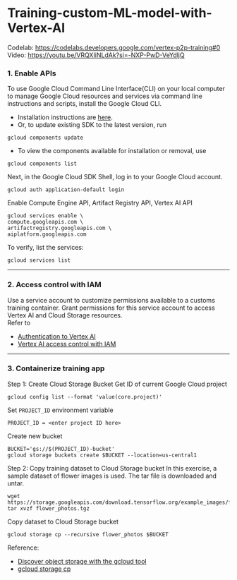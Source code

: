 # Training-custom-ML-model-with-Vertex-AI

Codelab: https://codelabs.developers.google.com/vertex-p2p-training#0  
Video: https://youtu.be/VRQXIiNLdAk?si=-NXP-PwD-VeYdljQ

### 1. Enable APIs
To use Google Cloud Command Line Interface(CLI) on your local computer to manage Google Cloud resources and services via command line instructions and scripts, install the Google Cloud CLI.   
  - Installation instructions are [here](https://cloud.google.com/sdk/docs/install).  
  - Or, to update existing SDK to the latest version, run  
```
gcloud components update
```
  - To view the components available for installation or removal, use
```
gcloud components list
```

Next, in the Google Cloud SDK Shell, log in to your Google Cloud account.
```
gcloud auth application-default login
```
Enable Compute Engine API, Artifact Registry API, Vertex AI API
```
gcloud services enable \
compute.googleapis.com \
artifactregistry.googleapis.com \
aiplatform.googleapis.com
```
To verify, list the services:
```
gcloud services list
```
<hr>

### 2. Access control with IAM
Use a service account to customize permissions available to a customs training container. Grant permissions for this service account to access Vertex AI and Cloud Storage resources.  
Refer to   
  - [Authentication to Vertex AI](https://cloud.google.com/vertex-ai/docs/authentication#on-gcp)  
  - [Vertex AI access control with IAM](https://cloud.google.com/vertex-ai/docs/general/access-control)

<hr>

### 3. Containerize training app
Step 1: Create Cloud Storage Bucket
Get ID of current Google Cloud project
```
gcloud config list --format 'value(core.project)'
```
Set `PROJECT_ID` environment variable
```
PROJECT_ID = <enter project ID here>
```
Create new bucket
```
BUCKET='gs://$(PROJECT_ID)-bucket'
gcloud storage buckets create $BUCKET --location=us-central1
```
Step 2: Copy training dataset to Cloud Storage bucket
In this exercise, a sample dataset of flower images is used. The tar file is downloaded and untar.
```
wget https://storage.googleapis.com/download.tensorflow.org/example_images/flower_photos.tgz
tar xvzf flower_photos.tgz
```
Copy dataset to Cloud Storage bucket
```
gcloud storage cp --recursive flower_photos $BUCKET
```
Reference:   
  - [Discover object storage with the gcloud tool](https://cloud.google.com/storage/docs/discover-object-storage-gcloud)
  - [gcloud storage cp](https://cloud.google.com/sdk/gcloud/reference/storage/cp)






 
